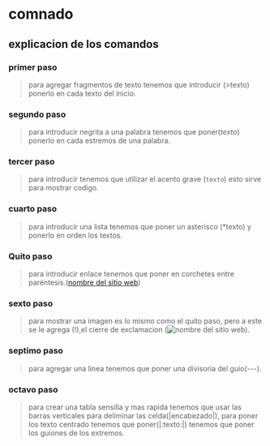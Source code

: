 # comnado 
## explicacion de los comandos
### primer  paso 
> para agregar fragmentos de texto tenemos que introducir (>texto) ponerlo en cada texto  del inicio.
 ### segundo paso 
> para introducir negrita a una palabra tenemos que poner(*texto*) ponerlo en cada estremos de una palabra.
### tercer paso 
> para introducir  tenemos que utilizar el acento grave (`texto`)  esto sirve para mostrar  codigo.
 ### cuarto paso
> para introducir una lista tenemos que poner un asterisco (*texto) y ponerlo en orden los textos.
 ### Quito paso
>   para introducir enlace tenemos que poner en corchetes entre paréntesis.([nombre del sitio web](enlace))
 ### sexto paso
> para mostrar una imagen es lo mismo como el quito paso, pero a este se le agrega (!),el cierre de exclamacion (![nombre del sitio web](enlace)).
### septimo paso 
> para agregar una linea tenemos que poner una divisoria del guio(---).
### octavo paso 
> para crear una tabla sensilla y mas rapida tenemos que usar las barras verticales para deliminar las celda(|encabezado|), para poner los texto centrado tenemos que poner(|:texto:|) tenemos que poner los guiones de los extremos.
> 
